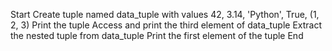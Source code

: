 Start
Create tuple named data_tuple with values 42, 3.14, 'Python', True, (1, 2, 3)
Print the tuple
Access and print the third element of data_tuple
Extract the nested tuple from data_tuple 
Print the first element of the tuple
End